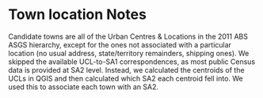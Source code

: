 # Town location Notes

Candidate towns are all of the Urban Centres & Locations in the 2011 ABS ASGS hierarchy, except for the ones not associated with a particular location (no usual address, state/territory remainders, shipping ones). We skipped the available UCL-to-SA1 correspondences, as most public Census data is provided at SA2 level. Instead, we calculated the centroids of the UCLs in QGIS and then calculated which SA2 each centroid fell into. We used this to associate each town with an SA2.